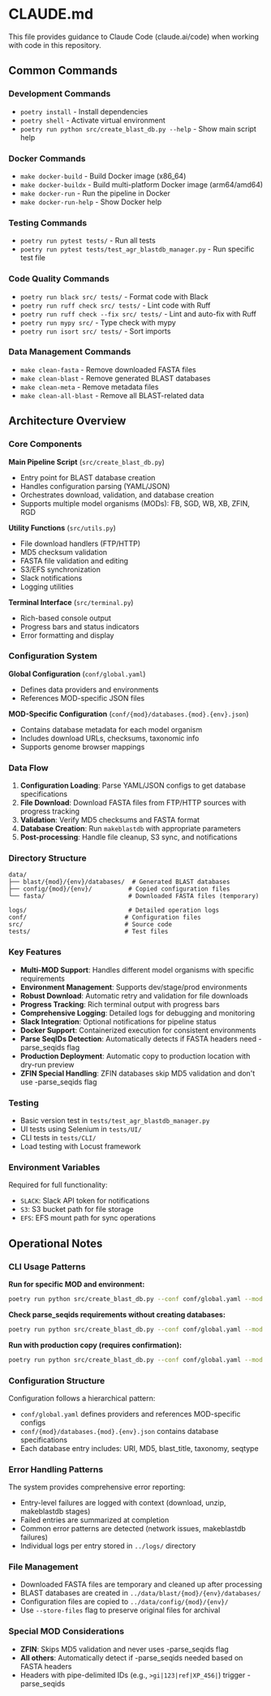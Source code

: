 # CLAUDE.md

This file provides guidance to Claude Code (claude.ai/code) when working with code in this repository.

## Common Commands

### Development Commands
- `poetry install` - Install dependencies
- `poetry shell` - Activate virtual environment
- `poetry run python src/create_blast_db.py --help` - Show main script help

### Docker Commands
- `make docker-build` - Build Docker image (x86_64)
- `make docker-buildx` - Build multi-platform Docker image (arm64/amd64)
- `make docker-run` - Run the pipeline in Docker
- `make docker-run-help` - Show Docker help

### Testing Commands
- `poetry run pytest tests/` - Run all tests
- `poetry run pytest tests/test_agr_blastdb_manager.py` - Run specific test file

### Code Quality Commands
- `poetry run black src/ tests/` - Format code with Black
- `poetry run ruff check src/ tests/` - Lint code with Ruff
- `poetry run ruff check --fix src/ tests/` - Lint and auto-fix with Ruff
- `poetry run mypy src/` - Type check with mypy
- `poetry run isort src/ tests/` - Sort imports

### Data Management Commands
- `make clean-fasta` - Remove downloaded FASTA files
- `make clean-blast` - Remove generated BLAST databases
- `make clean-meta` - Remove metadata files
- `make clean-all-blast` - Remove all BLAST-related data

## Architecture Overview

### Core Components

**Main Pipeline Script** (`src/create_blast_db.py`)
- Entry point for BLAST database creation
- Handles configuration parsing (YAML/JSON)
- Orchestrates download, validation, and database creation
- Supports multiple model organisms (MODs): FB, SGD, WB, XB, ZFIN, RGD

**Utility Functions** (`src/utils.py`)
- File download handlers (FTP/HTTP)
- MD5 checksum validation
- FASTA file validation and editing
- S3/EFS synchronization
- Slack notifications
- Logging utilities

**Terminal Interface** (`src/terminal.py`)
- Rich-based console output
- Progress bars and status indicators
- Error formatting and display

### Configuration System

**Global Configuration** (`conf/global.yaml`)
- Defines data providers and environments
- References MOD-specific JSON files

**MOD-Specific Configuration** (`conf/{mod}/databases.{mod}.{env}.json`)
- Contains database metadata for each model organism
- Includes download URLs, checksums, taxonomic info
- Supports genome browser mappings

### Data Flow

1. **Configuration Loading**: Parse YAML/JSON configs to get database specifications
2. **File Download**: Download FASTA files from FTP/HTTP sources with progress tracking
3. **Validation**: Verify MD5 checksums and FASTA format
4. **Database Creation**: Run `makeblastdb` with appropriate parameters
5. **Post-processing**: Handle file cleanup, S3 sync, and notifications

### Directory Structure

```
data/
├── blast/{mod}/{env}/databases/  # Generated BLAST databases
├── config/{mod}/{env}/          # Copied configuration files
└── fasta/                       # Downloaded FASTA files (temporary)

logs/                            # Detailed operation logs
conf/                           # Configuration files
src/                            # Source code
tests/                          # Test files
```

### Key Features

- **Multi-MOD Support**: Handles different model organisms with specific requirements
- **Environment Management**: Supports dev/stage/prod environments
- **Robust Download**: Automatic retry and validation for file downloads
- **Progress Tracking**: Rich terminal output with progress bars
- **Comprehensive Logging**: Detailed logs for debugging and monitoring
- **Slack Integration**: Optional notifications for pipeline status
- **Docker Support**: Containerized execution for consistent environments
- **Parse SeqIDs Detection**: Automatically detects if FASTA headers need -parse_seqids flag
- **Production Deployment**: Automatic copy to production location with dry-run preview
- **ZFIN Special Handling**: ZFIN databases skip MD5 validation and don't use -parse_seqids flag

### Testing

- Basic version test in `tests/test_agr_blastdb_manager.py`
- UI tests using Selenium in `tests/UI/`
- CLI tests in `tests/CLI/`
- Load testing with Locust framework

### Environment Variables

Required for full functionality:
- `SLACK`: Slack API token for notifications
- `S3`: S3 bucket path for file storage
- `EFS`: EFS mount path for sync operations

## Operational Notes

### CLI Usage Patterns

**Run for specific MOD and environment:**
```bash
poetry run python src/create_blast_db.py --conf conf/global.yaml --mod WB --env WS285
```

**Check parse_seqids requirements without creating databases:**
```bash
poetry run python src/create_blast_db.py --conf conf/global.yaml --mod WB --env WS285 --check-only
```

**Run with production copy (requires confirmation):**
```bash
poetry run python src/create_blast_db.py --conf conf/global.yaml --mod WB --env WS285 --production-copy
```

### Configuration Structure

Configuration follows a hierarchical pattern:
- `conf/global.yaml` defines providers and references MOD-specific configs
- `conf/{mod}/databases.{mod}.{env}.json` contains database specifications
- Each database entry includes: URI, MD5, blast_title, taxonomy, seqtype

### Error Handling Patterns

The system provides comprehensive error reporting:
- Entry-level failures are logged with context (download, unzip, makeblastdb stages)
- Failed entries are summarized at completion
- Common error patterns are detected (network issues, makeblastdb failures)
- Individual logs per entry stored in `../logs/` directory

### File Management

- Downloaded FASTA files are temporary and cleaned up after processing
- BLAST databases are created in `../data/blast/{mod}/{env}/databases/`
- Configuration files are copied to `../data/config/{mod}/{env}/`
- Use `--store-files` flag to preserve original files for archival

### Special MOD Considerations

- **ZFIN**: Skips MD5 validation and never uses -parse_seqids flag
- **All others**: Automatically detect if -parse_seqids needed based on FASTA headers
- Headers with pipe-delimited IDs (e.g., `>gi|123|ref|XP_456|`) trigger -parse_seqids